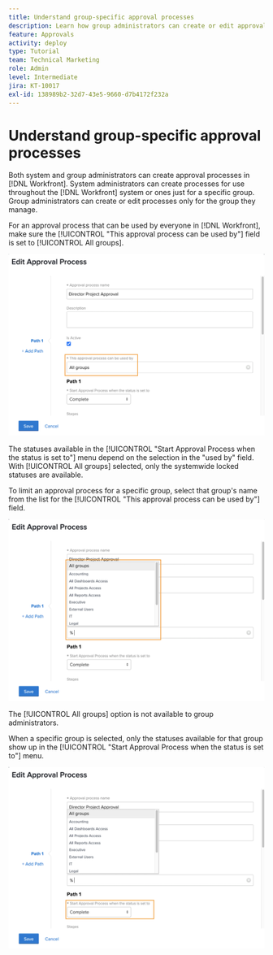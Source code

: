 ```yaml
---
title: Understand group-specific approval processes
description: Learn how group administrators can create or edit approval processes for the groups they manage.
feature: Approvals
activity: deploy
type: Tutorial
team: Technical Marketing
role: Admin
level: Intermediate
jira: KT-10017
exl-id: 138989b2-32d7-43e5-9660-d7b4172f232a
---
```

# Understand group-specific approval processes

Both system and group administrators can create approval processes in [!DNL Workfront]. System administrators can create processes for use throughout the [!DNL Workfront] system or ones just for a specific group. Group administrators can create or edit processes only for the group they manage.

For an approval process that can be used by everyone in [!DNL Workfront], make sure the [!UICONTROL "This approval process can be used by"] field is set to [!UICONTROL All groups].

![[!UICONTROL Edit Approval Process] window with group field highlighted](assets/admin-fund-approval-processes-1.png)

The statuses available in the [!UICONTROL "Start Approval Process when the status is set to"] menu depend on the selection in the "used by" field. With [!UICONTROL All groups] selected, only the systemwide locked statuses are available.

To limit an approval process for a specific group, select that group's name from the list for the [!UICONTROL "This approval process can be used by"] field.

![[!UICONTROL Edit Approval Process] window with group field expanded](assets/admin-fund-approval-processes-2.png)

The [!UICONTROL All groups] option is not available to group administrators.

When a specific group is selected, only the statuses available for that group show up in the [!UICONTROL "Start Approval Process when the status is set to"] menu.

![[!UICONTROL Edit Approval Process] window with status field highlighted](assets/admin-fund-approval-processes-3.png)

